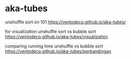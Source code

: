 # aka-tubes

unshuffle sort on 101
https://ventodeco.github.io/aka-tubes/

for visualization unshuffle sort vs bubble sort
https://ventodeco.github.io/aka-tubes/visualization

comparing running time unshuffle vs bubble sort
https://ventodeco.github.io/aka-tubes/perbandingan
